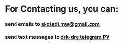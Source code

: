 # For Contacting us, you can:
### send emails to skotadi.mw@gmail.com
### send text messages to [drk-drg telegram PV](https://t.me/arad_mw)
